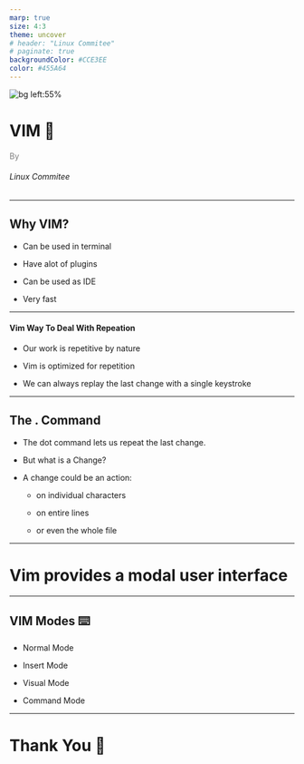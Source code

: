 ```yaml
---
marp: true
size: 4:3
theme: uncover
# header: "Linux Commitee"
# paginate: true
backgroundColor: #CCE3EE
color: #455A64
---
```


![bg left:55%](./imgs/tux.png)

# <!--fit--> VIM :rocket:

<span style="color:grey"><span>By</span><br><h6>Linux Commitee</h6>

---

## Why VIM?

- Can be used in terminal

- Have alot of plugins

- Can be used as IDE

- Very fast


---

#### Vim Way To Deal With Repeation

* Our work is repetitive by nature

* Vim is optimized for repetition

* We can always replay the last change with a single keystroke

---

## The . Command

* The dot command lets us repeat the last change.

* But what is a Change?

* A change could be an action:

    * on individual characters
    
    * on entire lines

    * or even the whole file


---
# Vim provides a modal user interface <!--fit-->


---

## VIM Modes :keyboard:

* Normal Mode

* Insert Mode

* Visual Mode

* Command Mode

--- 

# Thank You :wave:
